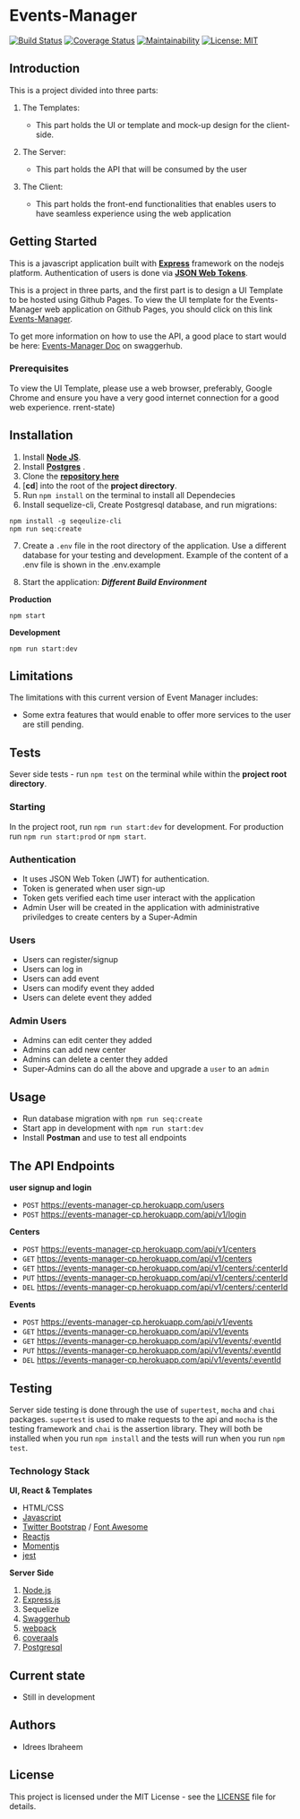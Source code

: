 # Events-Manager


[![Build Status](https://travis-ci.org/iidrees/Events-Manager.svg?branch=develop)](https://travis-ci.org/iidrees/Events-Manager)
[![Coverage Status](https://coveralls.io/repos/github/iidrees/Events-Manager/badge.svg?branch=develop)](https://coveralls.io/github/iidrees/Events-Manager?branch=develop)
[![Maintainability](https://api.codeclimate.com/v1/badges/507b075d1aa0f1e22e24/maintainability)](https://codeclimate.com/github/iidrees/Events-Manager/maintainability)
[![License: MIT](https://img.shields.io/badge/License-MIT-yellow.svg)](https://opensource.org/licenses/MIT)

## Introduction

This is a project divided into three parts:

1. The Templates:
    
    * This part holds the UI or template and mock-up design for the client-side.
 
2. The Server:

    * This part holds the API that will be consumed by the user 

3. The Client:

    * This part holds the front-end functionalities that enables users to have seamless experience using the web application


## Getting Started

This is a javascript application built with [**Express**](https://expressjs.com/) framework on the nodejs platform. Authentication of users is done via [**JSON Web Tokens**](https://jwt.io/).

This is a project in three parts, and the first part is to design a UI Template to be hosted using Github Pages.
To view the UI template for the Events-Manager web application on Github Pages, you should click on this link [Events-Manager](https://iidrees.github.io/Events-Manager/template/landing.html).

To get more information on how to use the API, a good place to start would be here: [Events-Manager Doc](https://swaggerhub.com/apis/events-manager/Events-manager/1.0.0) on swaggerhub.


### Prerequisites
To view the UI Template, please use a web browser, preferably, Google Chrome and ensure you have a very good internet connection for a good web experience.
rrent-state)


## Installation

1. Install [**Node JS**](https://nodejs.org/en/).
2. Install [**Postgres**](https://www.postgresql.org/) .
3. Clone the [**repository here**](https://github.com/iidrees/Events-Manager)
4. [**cd**] into the root of the **project directory**.
5. Run `npm install` on the terminal to install all Dependecies
6. Install sequelize-cli, Create Postgresql database, and run migrations:
```
npm install -g seqeulize-cli
npm run seq:create 
```
7. Create a `.env` file in the root directory of the application. Use a different database for your testing and development. Example of the content of a .env file is shown in the .env.example

8. Start the application:
**_Different Build Environment_**

**Production**
```
npm start
```
**Development**
```
npm run start:dev 

```

## Limitations
The limitations with this current version of Event Manager includes:
* Some extra features that would enable to offer more services to the user are still pending.


## Tests

Sever side tests - run `npm test` on the terminal while within the **project root directory**.


### Starting
In the project root, run `npm run start:dev` for development.
For production run `npm run start:prod` or `npm start`.


### Authentication

- It uses JSON Web Token (JWT) for authentication.
- Token is generated when user sign-up
- Token gets verified each time user interact with the application
- Admin User will be created in the application with administrative priviledges to create centers by a Super-Admin

### Users

- Users can register/signup
- Users can log in
- Users can add event
- Users can modify event they added
- Users can delete event they added

### Admin Users
- Admins can edit center they added
- Admins can add new center
- Admins can delete a center they added
- Super-Admins can do all the above and upgrade a `user` to an `admin`

## Usage
- Run database migration with `npm run seq:create`
- Start app in development with `npm run start:dev`
- Install **Postman** and use to test all endpoints


## The API Endpoints
**user signup and login**
* `POST` https://events-manager-cp.herokuapp.com/users
* `POST` https://events-manager-cp.herokuapp.com/api/v1/login

**Centers**
* `POST` https://events-manager-cp.herokuapp.com/api/v1/centers
* `GET`  https://events-manager-cp.herokuapp.com/api/v1/centers
* `GET`  https://events-manager-cp.herokuapp.com/api/v1/centers/:centerId
* `PUT`  https://events-manager-cp.herokuapp.com/api/v1/centers/:centerId
* `DEL`  https://events-manager-cp.herokuapp.com/api/v1/centers/:centerId

**Events**
* `POST` https://events-manager-cp.herokuapp.com/api/v1/events
* `GET`  https://events-manager-cp.herokuapp.com/api/v1/events
* `GET`  https://events-manager-cp.herokuapp.com/api/v1/events/;eventId
* `PUT`  https://events-manager-cp.herokuapp.com/api/v1/events/:eventId
* `DEL`  https://events-manager-cp.herokuapp.com/api/v1/events/:eventId



## Testing

Server side testing is done through the use of `supertest`, `mocha` and `chai` packages. `supertest` is used to make requests to the api and `mocha` is the testing framework and `chai` is the assertion library. They will both be installed when you run `npm install` and the tests will run when you run `npm test`.

### Technology Stack
**UI, React & Templates**
* HTML/CSS
* [Javascript](https://developer.mozilla.org/en-US/docs/Web/JavaScript)
* [Twitter Bootstrap](getbootstrap.com) / [Font Awesome](fontawesome.io/icons/)
* [Reactjs](reactjs.org)
* [Momentjs](https://momentjs.com/)
* [jest](https://facebook.github.io/jest)




**Server Side**
1. [Node.js](https://nodejs.org)
2. [Express.js](https://expressjs.com)
3. Sequelize
4. [Swaggerhub](https://swaggerhub.com)
5. [webpack](https://webpack.js.org/)
6. [coveraals](https://coveralls.io/)
7. [Postgresql](https://www.postgresql.org)





## Current state
* Still in development


## Authors

* Idrees Ibraheem

## License

This project is licensed under the MIT License - see the [LICENSE](https://github.com/iidrees/Events-Manager/blob/develop/LICENSE) file for details.

